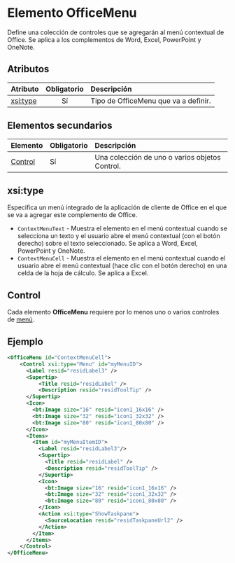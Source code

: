 # <a name="officemenu-element"></a>Elemento OfficeMenu
Define una colección de controles que se agregarán al menú contextual de Office. Se aplica a los complementos de Word, Excel, PowerPoint y OneNote.

## <a name="attributes"></a>Atributos

| Atributo            | Obligatorio | Descripción                          |
|:---------------------|:--------:|:-------------------------------------|
| [xsi:type](#xsitype) | Sí      | Tipo de OfficeMenu que va a definir.|

## <a name="child-elements"></a>Elementos secundarios
|  Elemento |  Obligatorio  |  Descripción  |
|:-----|:-----|:-----|
|  [Control](#control)    | Sí |  Una colección de uno o varios objetos Control.  |

## <a name="xsi:type"></a>xsi:type
Especifica un menú integrado de la aplicación de cliente de Office en el que se va a agregar este complemento de Office.

- `ContextMenuText` - Muestra el elemento en el menú contextual cuando se selecciona un texto y el usuario abre el menú contextual (con el botón derecho) sobre el texto seleccionado. Se aplica a Word, Excel, PowerPoint y OneNote.
- `ContextMenuCell` - Muestra el elemento en el menú contextual cuando el usuario abre el menú contextual (hace clic con el botón derecho) en una celda de la hoja de cálculo. Se aplica a Excel. 

## <a name="control"></a>Control

Cada elemento **OfficeMenu** requiere por lo menos uno o varios controles de [menú](./control.md#menu-dropdown-button-controls). 


## <a name="example"></a>Ejemplo

```xml
<OfficeMenu id="ContextMenuCell">
    <Control xsi:type="Menu" id="myMenuID">
      <Label resid="residLabel3" />
      <Supertip>
          <Title resid="residLabel" />
          <Description resid="residToolTip" />
      </Supertip>   
      <Icon>
        <bt:Image size="16" resid="icon1_16x16" />
        <bt:Image size="32" resid="icon1_32x32" />
        <bt:Image size="80" resid="icon1_80x80" />
      </Icon>    
      <Items>
        <Item id="myMenuItemID">
          <Label resid="residLabel3"/>
          <Supertip>
            <Title resid="residLabel" />
            <Description resid="residToolTip" />
          </Supertip>
          <Icon>
            <bt:Image size="16" resid="icon1_16x16" />
            <bt:Image size="32" resid="icon1_32x32" />
            <bt:Image size="80" resid="icon1_80x80" />
          </Icon>    
          <Action xsi:type="ShowTaskpane">
            <SourceLocation resid="residTaskpaneUrl2" />    
          </Action>    
        </Item>
      </Items>
    </Control>   
</OfficeMenu>
```
